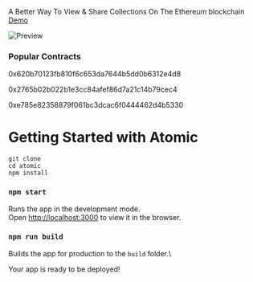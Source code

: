 A Better Way To View & Share Collections On The Ethereum blockchain [Demo](https://atomic-x.web.app/collection/0x620b70123fb810f6c653da7644b5dd0b6312e4d8)


![Preview](https://firebasestorage.googleapis.com/v0/b/davidbash-96349.appspot.com/o/Portfolio%2FGalleryX%2FScreenshot%202022-06-24%20at%207.24.24%20PM.png?alt=media&token=96e6f68e-206c-4451-8a1c-a75ab55d4f1f)


### Popular Contracts
0x620b70123fb810f6c653da7644b5dd0b6312e4d8


0x2765b02b022b1e3cc84afef86d7a21c14b79cec4


0xe785e82358879f061bc3dcac6f0444462d4b5330


# Getting Started with Atomic
```
git clone
cd atomic
npm install
```



### `npm start`

Runs the app in the development mode.\
Open [http://localhost:3000](http://localhost:3000) to view it in the browser.



### `npm run build`

Builds the app for production to the `build` folder.\

Your app is ready to be deployed!


